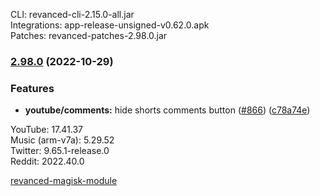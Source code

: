 CLI: revanced-cli-2.15.0-all.jar  
Integrations: app-release-unsigned-v0.62.0.apk  
Patches: revanced-patches-2.98.0.jar  

### [2.98.0](https://github.com/revanced/revanced-patches/compare/v2.97.0...v2.98.0) (2022-10-29)
### Features
* **youtube/comments:** hide shorts comments button ([#866](https://github.com/revanced/revanced-patches/issues/866)) ([c78a74e](https://github.com/revanced/revanced-patches/commit/c78a74e21b4521034f44e9bfd226c5a362c21e6c))

  
YouTube: 17.41.37  
Music (arm-v7a): 5.29.52  
Twitter: 9.65.1-release.0  
Reddit: 2022.40.0  

[revanced-magisk-module](https://github.com/j-hc/revanced-magisk-module)  
